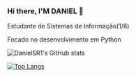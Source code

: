 ### Hi there, I'M DANIEL 👋
Estudante de Sistemas de Informação(1/8)

Focado no desenvolvimento em Python



![DanielSR1's GitHub stats](https://github-readme-stats.vercel.app/api?username=DanielSR1&show_icons=true&theme=blue-green)

[![Top Langs](https://github-readme-stats.vercel.app/api/top-langs/?username=DanielSR1&layout=compact)](https://github.com/anuraghazra/github-readme-stats)

